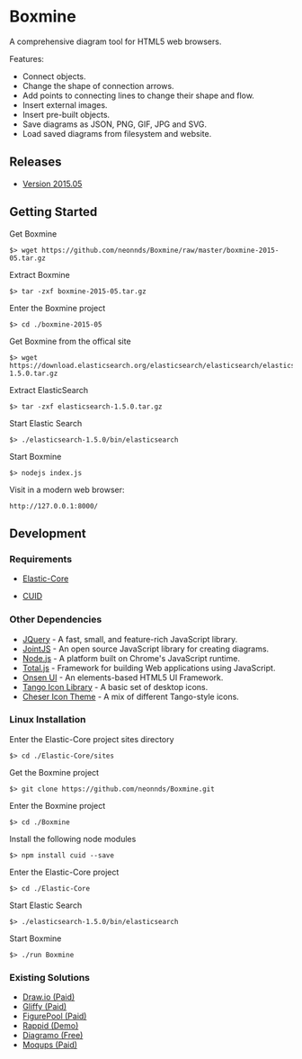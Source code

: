 Boxmine
=======

A comprehensive diagram tool for HTML5 web browsers. 

Features:
<ul>
  <li>Connect objects.</li>
  <li>Change the shape of connection arrows.</li>
  <li>Add points to connecting lines to change their shape and flow.</li>
  <li>Insert external images.</li>
  <li>Insert pre-built objects.</li>
  <li>Save diagrams as JSON, PNG, GIF, JPG and SVG.</li>
  <li>Load saved diagrams from filesystem and website.</li>
</ul>

## Releases

* [Version 2015.05](https://github.com/neonnds/Boxmine/raw/master/boxmine-2015-05.tar.gz)

## Getting Started

Get Boxmine

    $> wget https://github.com/neonnds/Boxmine/raw/master/boxmine-2015-05.tar.gz
    
Extract Boxmine

    $> tar -zxf boxmine-2015-05.tar.gz
    
Enter the Boxmine project

    $> cd ./boxmine-2015-05

Get Boxmine from the offical site

    $> wget https://download.elasticsearch.org/elasticsearch/elasticsearch/elasticsearch-1.5.0.tar.gz
    
Extract ElasticSearch

    $> tar -zxf elasticsearch-1.5.0.tar.gz
    
Start Elastic Search

    $> ./elasticsearch-1.5.0/bin/elasticsearch

Start Boxmine

    $> nodejs index.js
    
Visit in a modern web browser:

    http://127.0.0.1:8000/


## Development

### Requirements

* [Elastic-Core](https://github.com/neonnds/Elastic-Core)

* [CUID](https://github.com/ericelliott/cuid)

### Other Dependencies
* [JQuery](href="http://jquery.com/) - A fast, small, and feature-rich JavaScript library.
* [JointJS](http://www.jointjs.com/) - An open source JavaScript library for creating diagrams.
* [Node.js](http://nodejs.org/) - A platform built on Chrome's JavaScript runtime.
* [Total.js](http://www.totaljs.com/) - Framework for building Web applications using JavaScript.
* [Onsen UI](http://components.onsenui.io/) - An elements-based HTML5 UI Framework.
* [Tango Icon Library](http://tango.freedesktop.org/Tango_Icon_Library) - A basic set of desktop icons.
* [Cheser Icon Theme](http://gnome-look.org/content/show.php/Cheser+Icons?content=113386) - A mix of different Tango-style icons.

### Linux Installation

Enter the Elastic-Core project sites directory

    $> cd ./Elastic-Core/sites

Get the Boxmine project

    $> git clone https://github.com/neonnds/Boxmine.git

Enter the Boxmine project

    $> cd ./Boxmine

Install the following node modules

    $> npm install cuid --save

Enter the Elastic-Core project

    $> cd ./Elastic-Core

Start Elastic Search

    $> ./elasticsearch-1.5.0/bin/elasticsearch

Start Boxmine

    $> ./run Boxmine

### Existing Solutions
<ul>
  <li><a href="https://www.draw.io/">Draw.io (Paid)</a></li>
  <li><a href="https://www.gliffy.com">Gliffy (Paid)</a></li>
  <li><a href="http://figurepool.com/">FigurePool (Paid)</a></li>
  <li><a href="http://www.jointjs.com/rappid/">Rappid (Demo)</a></li>
  <li><a href="https://github.com/alexgheorghiu/diagramo">Diagramo (Free)</a></li>
  <li><a href="https://moqups.com/">Moqups (Paid)</a></li>
</ul>
